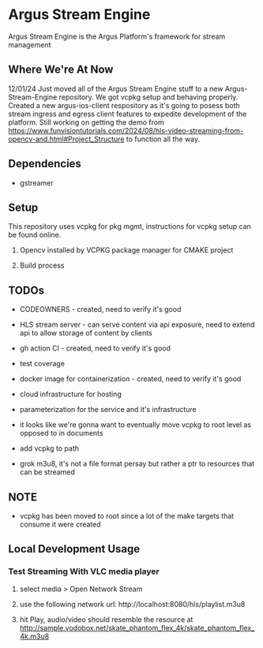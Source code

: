 # Argus Stream Engine 

Argus Stream Engine is the Argus Platform's framework for stream management

## Where We're At Now

12/01/24 Just moved all of the Argus Stream Engine stuff to a new Argus-Stream-Engine repository. We got vcpkg setup and behaving properly. Created a new argus-ios-client respository as it's going to posess both stream ingress and egress client features to expedite development of the platform. Still working on getting the demo from https://www.funvisiontutorials.com/2024/08/hls-video-streaming-from-opencv-and.html#Project_Structure to function all the way.

## Dependencies

* gstreamer

## Setup

This repository uses vcpkg for pkg mgmt, instructions for vcpkg setup can be found online.


1. Opencv installed by VCPKG package manager for CMAKE project

2. Build process 

## TODOs 

* CODEOWNERS - created, need to verify it's good

* HLS stream server - can serve content via api exposure, need to extend api to allow storage of content by clients

* gh action CI - created, need to verify it's good

* test coverage 

* docker image for containerization - created, need to verify it's good

* cloud infrastructure for hosting 

* parameterization for the service and it's infrastructure 

* it looks like we're gonna want to eventually move vcpkg to root level as opposed to in documents

* add vcpkg to path 

* grok m3u8, it's not a file format persay but rather a ptr to resources that can be streamed

## NOTE

* vcpkg has been moved to root since a lot of the make targets that consume it were created

## Local Development Usage

### Test Streaming With VLC media player

1. select media > Open Network Stream

2. use the following network url: http://localhost:8080/hls/playlist.m3u8

3. hit Play, audio/video should resemble the resource at http://sample.vodobox.net/skate_phantom_flex_4k/skate_phantom_flex_4k.m3u8
